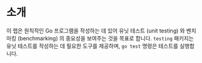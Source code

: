 # 소개

이 랩은 원칙적인 Go 프로그램을 작성하는 데 있어 유닛 테스트 (unit testing) 와 벤치마킹 (benchmarking) 의 중요성을 보여주는 것을 목표로 합니다. `testing` 패키지는 유닛 테스트를 작성하는 데 필요한 도구를 제공하며, `go test` 명령은 테스트를 실행합니다.
